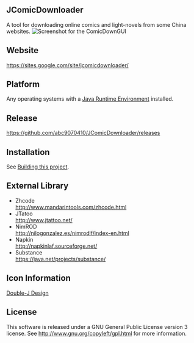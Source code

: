 ## JComicDownloader
A tool for downloading online comics and light-novels from some China websites.
![Screenshot for the ComicDownGUI](../gh-pages/images/screenshot2.png)

## Website
https://sites.google.com/site/jcomicdownloader/

## Platform
Any operating systems with a [Java Runtime Environment](https://java.com/zh_TW/download/) installed.

## Release
https://github.com/abc9070410/JComicDownloader/releases

## Installation
See [Building this project](wiki/Building-this-project).

## External Library
* Zhcode <br/>
http://www.mandarintools.com/zhcode.html
* JTatoo <br/>
http://www.jtattoo.net/
* NimROD <br/>
http://nilogonzalez.es/nimrodlf/index-en.html
* Napkin <br/>
http://napkinlaf.sourceforge.net/
* Substance <br/>
https://java.net/projects/substance/

## Icon Information
[Double-J Design](http://www.doublejdesign.co.uk/)

## License
This software is released under a GNU General Public License version 3 license. See http://www.gnu.org/copyleft/gpl.html for more information. 
